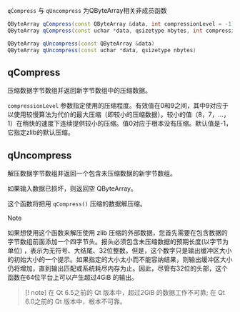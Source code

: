 `qCompress` 与 `qUncompress` 为QByteArray相关非成员函数
```cpp
QByteArray qCompress(const QByteArray &data, int compressionLevel = -1)
QByteArray qCompress(const uchar *data, qsizetype nbytes, int compressionLevel = -1)

QByteArray qUncompress(const QByteArray &data)
QByteArray qUncompress(const uchar *data, qsizetype nbytes)
```

## qCompress
压缩数据字节数组并返回新字节数组中的压缩数据。

`compressionLevel` 参数指定使用的压缩程度。有效值在0和9之间，其中9对应于以使用较慢算法为代价的最大压缩（即较小的压缩数据）。较小的值（8，7，…，1）在稍快的速度下连续提供较小的压缩。值0对应于根本没有压缩。默认值是-1，它指定zlib的默认压缩。

## qUncompress
解压数据字节数组并返回一个包含未压缩数据的新字节数组。

如果输入数据已损坏，则返回空 QByteArray。

这个函数将把用 `qCompress()` 压缩的数据解压缩。

>[!note] 
>如果想使用这个函数来解压使用 zlib 压缩的外部数据，您首先需要在包含数据的字节数组前面添加一个四字节头。报头必须包含未压缩数据的预期长度(以字节为单位) ，表示为无符号、大结尾、32位整数。但是，这个数字只是输出缓冲区大小的初始大小的一个提示。如果指定的大小太小而不能容纳结果，则输出缓冲区大小仍将增加，直到输出匹配或系统耗尽内存为止。因此，尽管有32位的头部，这个函数在64位平台上可以产生超过4GiB 的输出。

>[! note] 在 Qt 6.5之前的 Qt 版本中，超过2GiB 的数据工作不可靠; 在 Qt 6.0之前的 Qt 版本中，根本不可靠。
